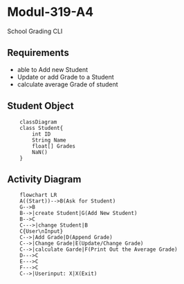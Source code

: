 # Modul-319-A4

School Grading CLI

## Requirements

- able to Add new Student
- Update or add Grade to a Student
- calculate average Grade of student

## Student Object

```mermaid
    classDiagram
    class Student{
        int ID
        String Name
        float[] Grades
        NaN()
    }
```

## Activity Diagram

```mermaid
    flowchart LR
    A((Start))-->B(Ask for Student)
    G-->B
    B-->|create Student|G(Add New Student)
    B-->C
    C--->|change Student|B
    C{User\nInput}
    C-->|Add Grade|D(Append Grade)
    C-->|Change Grade|E(Update/Change Grade)
    C-->|calculate Garde|F(Print Out the Average Grade)
    D--->C 
    E--->C 
    F--->C
    C-->|Userinput: X|X(Exit)
```
